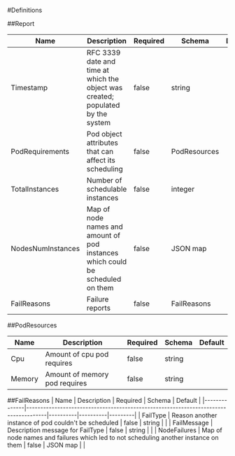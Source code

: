 #Definitions

##Report

| Name              | Description                                                                     | Required | Schema       | Default |
|-------------------|---------------------------------------------------------------------------------|----------|--------------|---------|
| Timestamp         | RFC 3339 date and time at which the object was created; populated by the system | false    | string       |         |
| PodRequirements   | Pod object attributes that can affect its scheduling                            | false    | PodResources |         |
| TotalInstances    | Number of schedulable instances                                                 | false    | integer      |         |
| NodesNumInstances | Map of node names and amount of pod instances which could be scheduled on them  | false    | JSON map     |         |
| FailReasons       | Failure reports                                                                 | false    | FailReasons  |         |

##PodResources

| Name   | Description                   | Required | Schema | Default |
|--------|-------------------------------|----------|--------|---------|
| Cpu    | Amount of cpu pod requires    | false    | string |         |
| Memory | Amount of memory pod requires | false    | string |         |

##FailReasons
| Name         | Description                                                                         | Required | Schema   | Default |
|--------------|-------------------------------------------------------------------------------------|----------|----------|---------|
| FailType     | Reason another instance of pod couldn't be scheduled                                | false    | string   |         |
| FailMessage  | Description message for FailType                                                    | false    | string   |         |
| NodeFailures | Map of node names and failures which led to not scheduling another instance on them | false    | JSON map |         |